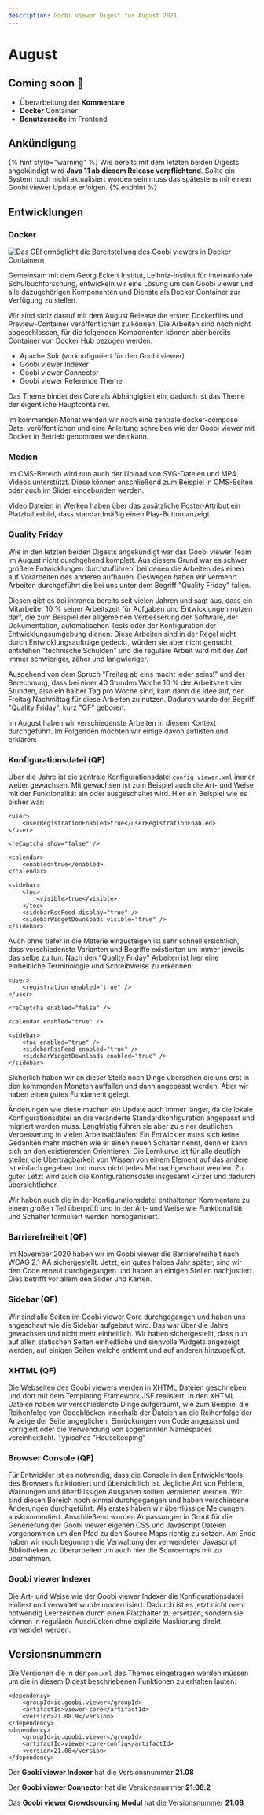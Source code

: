 ```yaml
---
description: Goobi viewer Digest für August 2021
---
```


# August

## **C**oming soon :rocket:

* Überarbeitung der **Kommentare**
* **Docker** Container
* **Benutzerseite** im Frontend

## Ankündigung

{% hint style="warning" %}
Wie bereits mit dem letzten beiden Digests angekündigt wird **Java 11 ab diesem Release verpflichtend**. Sollte ein System noch nicht aktualisiert worden sein muss das spätestens mit einem Goobi viewer Update erfolgen.
{% endhint %}

## Entwicklungen

### Docker

![Das GEI ermöglicht die Bereitstellung des Goobi viewers in Docker Containern](../.gitbook/assets/gei\_docker.png)

Gemeinsam mit dem Georg Eckert Institut, Leibniz-Institut für internationale Schulbuchforschung, entwickeln wir eine Lösung um den Goobi viewer und alle dazugehörigen Komponenten und Dienste als Docker Container zur Verfügung zu stellen.

Wir sind stolz darauf mit dem August Release die ersten Dockerfiles und Preview-Container veröffentlichen zu können. Die Arbeiten sind noch nicht abgeschlossen, für die folgenden Komponenten können aber bereits Container von Docker Hub bezogen werden:

* Apache Solr (vorkonfiguriert für den Goobi viewer)
* Goobi viewer Indexer
* Goobi viewer Connector
* Goobi viewer Reference Theme

Das Theme bindet den Core als Abhängigkeit ein, dadurch ist das Theme der eigentliche Hauptcontainer.

Im kommenden Monat werden wir noch eine zentrale docker-compose Datei veröffentlichen und eine Anleitung schreiben wie der Goobi viewer mit Docker in Betrieb genommen werden kann.

### Medien

Im CMS-Bereich wird nun auch der Upload von SVG-Dateien und MP4 Videos unterstützt. Diese können anschließend zum Beispiel in CMS-Seiten oder auch im Slider eingebunden werden.

Video Dateien in Werken haben über das zusätzliche Poster-Attribut ein Platzhalterbild, dass standardmäßig einen Play-Button anzeigt.

### Quality Friday

Wie in den letzten beiden Digests angekündigt war das Goobi viewer Team im August nicht durchgehend komplett. Aus diesem Grund war es schwer größere Entwicklungen durchzuführen, bei denen die Arbeiten des einen auf Vorarbeiten des anderen aufbauen. Deswegen haben wir vermehrt Arbeiten durchgeführt die bei uns unter dem Begriff "Quality Friday" fallen.

Diesen gibt es bei intranda bereits seit vielen Jahren und sagt aus, dass ein Mitarbeiter 10 % seiner Arbeitszeit für Aufgaben und Entwicklungen nutzen darf, die zum Beispiel der allgemeinen Verbesserung der Software, der Dokumentation, automatischen Tests oder der Konfiguration der Entwicklungsumgebung dienen. Diese Arbeiten sind in der Regel nicht durch Entwicklungsaufträge gedeckt, würden sie aber nicht gemacht, entstehen "technische Schulden" und die reguläre Arbeit wird mit der Zeit immer schwieriger, zäher und langwieriger.

Ausgehend von dem Spruch "Freitag ab eins macht jeder seins!" und der Berechnung, dass bei einer 40 Stunden Woche 10 % der Arbeitszeit vier Stunden, also ein halber Tag pro Woche sind, kam dann die Idee auf, den Freitag Nachmittag für diese Arbeiten zu nutzen. Dadurch wurde der Begriff "Quality Friday", kurz "QF" geboren.

Im August haben wir verschiedenste Arbeiten in diesem Kontext durchgeführt. Im Folgenden möchten wir einige davon auflisten und erklären:

### Konfigurationsdatei (QF)

Über die Jahre ist die zentrale Konfigurationsdatei `config_viewer.xml` immer weiter gewachsen. Mit gewachsen ist zum Beispiel auch die Art- und Weise mit der Funktionalität ein oder ausgeschaltet wird. Hier ein Beispiel wie es bisher war:

```markup
<user>
    <userRegistrationEnabled>true</userRegistrationEnabled>
</user>

<reCaptcha show="false" />

<calendar>
    <enabled>true</enabled>
</calendar>

<sidebar>
    <toc>
        <visible>true</visible>
    </toc>
    <sidebarRssFeed display="true" />
    <sidebarWidgetDownloads visible="true" />
</sidebar>
```

Auch ohne tiefer in die Materie einzusteigen ist sehr schnell ersichtlich, dass verschiedenste Varianten und Begriffe existierten um immer jeweils das selbe zu tun. Nach den "Quality Friday" Arbeiten ist hier eine einheitliche Terminologie und Schreibweise zu erkennen:

```markup
<user>
    <registration enabled="true" />
</user>

<reCaptcha enabled="false" />

<calendar enabled="true" />

<sidebar>
    <toc enabled="true" />
    <sidebarRssFeed enabled="true" />
    <sidebarWidgetDownloads enabled="true" />
</sidebar>
```

Sicherlich haben wir an dieser Stelle noch Dinge übersehen die uns erst in den kommenden Monaten auffallen und dann angepasst werden. Aber wir haben einen gutes Fundament gelegt.&#x20;

Änderungen wie diese machen ein Update auch immer länger, da die lokale Konfigurationsdatei an die veränderte Standardkonfiguration angepasst und migriert werden muss. Langfristig führen sie aber zu einer deutlichen Verbesserung in vielen Arbeitsabläufen: Ein Entwickler muss sich keine Gedanken mehr machen wie er einen neuen Schalter nennt, denn er kann sich an den existierenden Orientieren. Die Lernkurve ist für alle deutlich steiler, die Übertragbarkeit von Wissen von einem Element auf das andere ist einfach gegeben und muss nicht jedes Mal nachgeschaut werden. Zu guter Letzt wird auch die Konfigurationsdatei insgesamt kürzer und dadurch übersichtlicher.

Wir haben auch die in der Konfigurationsdatei enthaltenen Kommentare zu einem großen Teil überprüft und in der Art- und Weise wie Funktionalität und Schalter formuliert werden homogenisiert.

### Barrierefreiheit (QF)

Im November 2020 haben wir im Goobi viewer die Barrierefreiheit nach WCAG 2.1 AA sichergestellt. Jetzt, ein gutes halbes Jahr später, sind wir den Code erneut durchgegangen und haben an einigen Stellen nachjustiert. Dies betrifft vor allem den Slider und Karten.

### Sidebar (QF)

Wir sind alle Seiten im Goobi viewer Core durchgegangen und haben uns angeschaut wie die Sidebar aufgebaut wird. Das war über die Jahre gewachsen und nicht mehr einheitlich. Wir haben sichergestellt, dass nun auf allen statischen Seiten einheitliche und sinnvolle Widgets angezeigt werden, auf einigen Seiten welche entfernt und auf anderen hinzugefügt.

### XHTML (QF)

Die Webseiten des Goobi viewers werden in XHTML Dateien geschrieben und dort mit dem Templating Framework JSF realisiert. In den XHTML Dateien haben wir verschiedenste Dinge aufgeräumt, wie zum Beispiel die Reihenfolge von Codeblöcken innerhalb der Dateien an die Reihenfolge der Anzeige der Seite angeglichen, Einrückungen von Code angepasst und korrigiert oder die Verwendung von sogenannten Namespaces vereinheitlicht. Typisches "Housekeeping"

### Browser Console (QF)

Für Entwickler ist es notwendig, dass die Console in den Entwicklertools des Browsers funktioniert und übersichtlich ist. Jegliche Art von Fehlern, Warnungen und überflüssigen Ausgaben sollten vermieden werden. Wir sind diesen Bereich noch einmal durchgegangen und haben verschiedene Änderungen durchgeführt. Als erstes haben wir überflüssige Meldungen auskommentiert. Anschließend wurden Anpassungen in Grunt für die Generierung der Goobi viewer eigenen CSS und Javascript Dateien vorgenommen um den Pfad zu den Source Maps richtig zu setzen. Am Ende haben wir noch begonnen die Verwaltung der verwendeten Javascript Bibliotheken zu überarbeiten um auch hier die Sourcemaps mit zu übernehmen.

### Goobi viewer Indexer

Die Art- und Weise wie der Goobi viewer Indexer die Konfigurationsdatei einliest und verwaltet wurde modernisiert. Dadurch ist es jetzt nicht mehr notwendig Leerzeichen durch einen Platzhalter zu ersetzen, sondern sie können in regulären Ausdrücken ohne explizite Maskierung direkt verwendet werden.

## Versionsnummern

Die Versionen die in der `pom.xml` des Themes eingetragen werden müssen um die in diesem Digest beschriebenen Funktionen zu erhalten lauten:

```markup
<dependency>
    <groupId>io.goobi.viewer</groupId>
    <artifactId>viewer-core</artifactId>
    <version>21.08.9</version>
</dependency>
<dependency>
    <groupId>io.goobi.viewer</groupId>
    <artifactId>viewer-core-config</artifactId>
    <version>21.08</version>
</dependency>
```

Der **Goobi viewer Indexer** hat die Versionsnummer **21.08**

Der **Goobi viewer Connector** hat die Versionsnummer **21.08.2**

Das **Goobi viewer Crowdsourcing Modul** hat die Versionsnummer **21.08**
